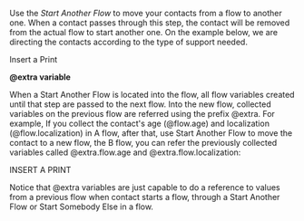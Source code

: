 Use the *Start Another Flow* to move your contacts from a flow to another one. When a contact passes through this step, the contact will be removed from the actual flow to start another one. 
On the example below, we are directing the contacts according to the type of support needed.

Insert a Print

**@extra variable**

When a Start Another Flow is located into the flow, all flow variables created until that step are passed to the next flow. Into the new flow, collected variables on the previous flow are referred using the prefix @extra.
For example, If you collect the contact's age (@flow.age) and localization (@flow.localization) in A flow, after that, use Start Another Flow to move the contact to a new flow, the B flow, you can refer the previously collected variables called @extra.flow.age and @extra.flow.localization:

INSERT A PRINT

Notice that @extra variables are just capable to do a reference to values from a previous flow when contact starts a flow, through a Start Another Flow or Start Somebody Else in a flow.
